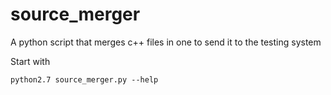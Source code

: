 # source_merger
A python script that merges c++ files in one to send it to the testing system

Start with
```
python2.7 source_merger.py --help
```